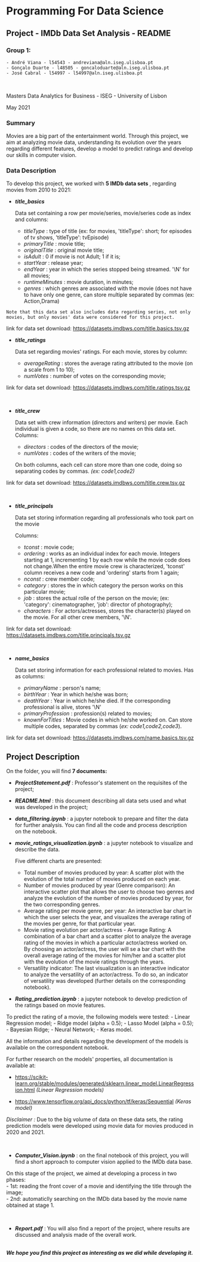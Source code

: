 # Programming For Data Science 

## Project - IMDb Data Set Analysis - README

### Group 1:

    - André Viana - l54543 - andreviana@aln.iseg.ulisboa.pt
    - Gonçalo Duarte - l48505 - goncaloduarte@aln.iseg.ulisboa.pt
    - José Cabral - l54997 - l54997@aln.iseg.ulisboa.pt
<br>

Masters Data Analytics for Business - ISEG - University of Lisbon

May 2021

### Summary

Movies are a big part of the entertainment world. Through this project, we aim at analyzing movie data, understanding its evolution over the years regarding different features, develop a model to predict ratings and develop our skills in computer vision.

### Data Description

To develop this project, we worked with <b>5 IMDb data sets </b>, regarding movies from 2010 to 2021:

   - <b><i>title_basics</i></b>
       
     Data set containing a row per movie/series, movie/series code as index and columns:
        - <i>titleType</i> : type of title (ex: for movies, 'titleType': short; for episodes of tv shows, 'titleType': tvEpisode)
        - <i>primaryTitle</i> : movie title;
        - <i>originalTitle</i> : original movie title;
        - <i>isAdult</i> : 0 if movie is not Adult; 1 if it is;
        - <i>startYear</i> : release year;
        - <i>endYear</i> : year in which the series stopped being streamed. '\N' for all movies; 
        - <i>runtimeMinutes</i> : movie duration, in minutes;
        - <i>genres</i> : which genres are associated with the movie (does not have to have only one genre, can store multiple separated by commas (ex: Action,Drama)

    Note that this data set also includes data regarding series, not only movies, but only movies' data were considered for this project.
    
 link for data set download: https://datasets.imdbws.com/title.basics.tsv.gz


   - <b><i>title_ratings</i></b>

     Data set regarding movies' ratings. For each movie, stores by column:
        - <i>averageRating</i> : stores the average rating attributed to the movie (on a scale from 1 to 10);
        - <i>numVotes</i> : number of votes on the corresponding movie;   

 link for data set download: https://datasets.imdbws.com/title.ratings.tsv.gz
 
 <br>
        
   - <b><i>title_crew</i></b>
   
     Data set with crew information (directors and writers) per movie. Each individual is given a code, so there are no names on this data set. Columns:
        - <i>directors</i> : codes of the directors of the movie;
        - <i>numVotes</i> : codes of the writers of the movie;  
     
     On both columns, each cell can store more than one code, doing so separating codes by commas. <i>(ex: code1,code2)</i>
     
 link for data set download: https://datasets.imdbws.com/title.crew.tsv.gz
 
 <br>
 
   - <b><i>title_principals</i></b>
   
     Data set storing information regarding all professionals who took part on the movie
    
     Columns:
        - <i>tconst</i> : movie code;
        - <i>ordering</i> : works as an individual index for each movie. Integers starting at 1, incrementing 1 by each row while the movie code does not change.When the entire movie crew is characterized, 'tconst' column receives a new code and 'ordering' starts from 1 again;
        - <i>nconst</i> : crew member code;
        - <i>category</i> : stores the in which category the person works on this particular movie;
        - <i>job</i> : stores the actual rolle of the person on the movie; (ex: 'category': cinematographer, 'job': director of photography);
        - <i>characters</i> : For actors/actresses, stores the character(s) played on the movie. For all other crew members, '\N'. 

 link for data set download: https://datasets.imdbws.com/title.principals.tsv.gz
 
 <br>
     
   - <b><i>name_basics</i></b>
   
     Data set storing information for each professional related to movies. Has as columns:
        - <i>primaryName</i> : person's name;
        - <i>birthYear</i> : Year in which he/she was born;
        - <i>deathYear</i> : Year in which he/she died. If the corresponding professional is alive, stores '\N'
        - <i>primaryProfession</i> : profession(s) related to movies;
        - <i>knownForTitles</i> : Movie codes in which he/she worked on. Can store multiple codes, separated by commas (<i>ex: code1,code2,code3</i>).
        
 link for data set download: https://datasets.imdbws.com/name.basics.tsv.gz
     
## Project Description


On the folder, you will find <b>7 documents: </b> 

  - <b><i>ProjectStatement.pdf</i></b> : Professor's statement on the requisites of the project;
  

  - <b><i>README.html</i></b> : this document describing all data sets used and what was developed in the project;
  
  
  - <b><i>data_filtering.ipynb</i></b> : a jupyter notebook to prepare and filter the data for further analysis. You can find all the code and process description on the notebook.


  - <b><i>movie_ratings_visualization.ipynb</i></b> : a jupyter notebook to visualize and describe the data.
  
      Five different charts are presented:
      <br>
      - Total number of movies produced by year:
              A scatter plot with the evolution of the total number of movies produced on each year.
              <br>
      - Number of movies produced by year (Genre comparison):
              An interactive scatter plot that allows the user to choose two genres and analyze the evolution of     the number of movies produced by year, for the two corresponding genres.
              <br>
      - Average rating per movie genre, per year:
              An interactive bar chart in which the user selects the year, and visualizes the average rating of the movies per genre, for that particular year.
              <br>
      - Movie rating evolution per actor/actress - Average Rating:
              A combination of a bar chart and a scatter plot to analyze the average rating of the movies in which a particular actor/actress worked on. By choosing an actor/actress, the user will se a bar chart with the overall average rating of the movies for him/her and a scatter plot with the evolution of the movie ratings through the years.
              <br>
      - Versatility indicator:
              The last visualization is an interactive indicator to analyze the versatility of an actor/actress. To do so, an indicator of versatility was developed (further details on the corresponding notebook).
              <br>
  - <b><i>Rating_prediction.ipynb</i></b> : a jupyter notebook to develop prediction of the ratings based on movie features.
  
  To predict the rating of a movie, the following models were tested:
          - Linear Regression model;
          - Ridge model (alpha = 0.5);
          - Lasso Model (alpha = 0.5);
          - Bayesian Ridge;
          - Neural Network;
          - Keras model.
  
  All the information and details regarding the development of the models is available on the correspondent notebook.
  
  For further research on the models' properties, all documentation is available at: 
  
 - https://scikit-learn.org/stable/modules/generated/sklearn.linear_model.LinearRegression.html <i>(Linear Regression models)</i>
      
 - https://www.tensorflow.org/api_docs/python/tf/keras/Sequential <i>(Keras model)</i>
  
  <i>Disclaimer : </i> Due to the big volume of data on these data sets, the rating prediction models were developed using movie data for movies produced in 2020 and 2021.
  
  <br>
  
  - <b><i>Computer_Vision.ipynb</i></b> : on the final notebook of this project, you will find a short approach to computer vision applied to the IMDb data base. 
  
  On this stage of the project, we aimed at developing a process in two phases:
      <br>
      - 1st: reading the front cover of a movie and identifying the title through the image;
      <br>
      - 2nd: automaticlly searching on the IMDb data based by the movie name obtained at stage 1.
      
<br>

 - <b><i>Report.pdf</i></b> : You will also find a report of the project, where results are discussed and analysis made of the overall work.

<br>
<b><i>We hope you find this project as interesting as we did while developing it.</i></b>
